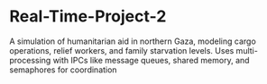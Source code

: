# Real-Time-Project-2
A simulation of humanitarian aid in northern Gaza, modeling cargo operations, relief workers, and family starvation levels. Uses multi-processing with IPCs like message queues, shared memory, and semaphores for coordination
